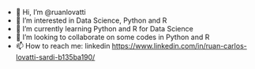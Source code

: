 - 👋 Hi, I’m @ruanlovatti
- 👀 I’m interested in Data Science, Python and R
- 🌱 I’m currently learning Python and R for Data Science
- 💞️ I’m looking to collaborate on some codes in Python and R
- 📫 How to reach me: linkedin https://www.linkedin.com/in/ruan-carlos-lovatti-sardi-b135ba190/

<!---
ruanlovatti/ruanlovatti is a ✨ special ✨ repository because its `README.md` (this file) appears on your GitHub profile.
You can click the Preview link to take a look at your changes.
--->
